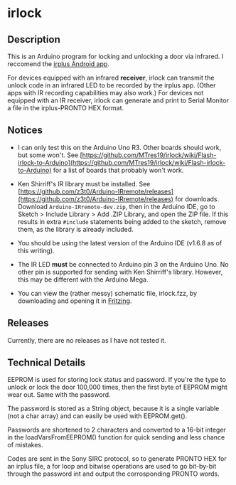 # irlock

Description
-----------
This is an Arduino program for locking and unlocking a door via infrared. I reccomend the [irplus Android app](https://play.google.com/store/apps/details?id=net.binarymode.android.irplus).

For devices equipped with an infrared **receiver**, irlock can transmit the unlock code in an infrared LED to be recorded by the irplus app. (Other apps with IR recording capabilities may also work.) For devices not equipped with an IR receiver, irlock can generate and print to Serial Monitor a file in the irplus-PRONTO HEX format.

Notices
-------

* I can only test this on the Arduino Uno R3. Other boards should work, but some won't. See [https://github.com/MTres19/irlock/wiki/Flash-irlock-to-Arduino](https://github.com/MTres19/irlock/wiki/Flash-irlock-to-Arduino) for a list of boards that probably won't work.

* Ken Shirriff's IR library must be installed. See [https://github.com/z3t0/Arduino-IRremote/releases](https://github.com/z3t0/Arduino-IRremote/releases) for downloads. Download `Arduino-IRremote-dev.zip`, then in the  Arduino IDE, go to Sketch > Include Library > Add .ZIP Library, and open the ZIP file. If this results in extra `#include` statements being added to the sketch, remove them, as the library is already included.

* You should be using the latest version of the Arduino IDE (v1.6.8 as of this writing).

* The IR LED **must** be connected to Arduino pin 3 on the Arduino Uno. No other pin is supported for sending with Ken Shirriff's library. However, this may be different with the Arduino Mega.

* You can view the (rather messy) schematic file, irlock.fzz, by downloading and opening it in [Fritzing](http://fritzing.org).

Releases
--------

Currently, there are no releases as I have not tested it.

Technical Details
-----------------

EEPROM is used for storing lock status and password. If you're the type to unlock or lock the door 100,000 times, then the first byte of EEPROM might wear out. Same with the password.

The password is stored as a String object, because it is a single variable (not a char array) and can easily be used with EEPROM.get().

Passwords are shortened to 2 characters and converted to a 16-bit integer in the loadVarsFromEEPROM() function for quick sending and less chance of mistakes.

Codes are sent in the Sony SIRC protocol, so to generate PRONTO HEX for an irplus file, a for loop and bitwise operations are used to go bit-by-bit through the password int and output the corrosponding PRONTO words.
